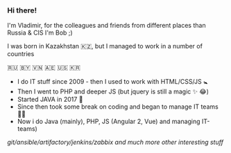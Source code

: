 ### Hi there!
I'm Vladimir, for the colleagues and friends from different places than Russia & CIS I'm Bob ;)

I was born in Kazakhstan :kazakhstan:, but I managed to work in a number of countries

:ru: :belarus: :vietnam: :united_arab_emirates: :us: :kr:

* I do IT stuff since 2009 - then I used to work with HTML/CSS/JS :baby_symbol:
* Then I went to PHP and deeper JS (but jquery is still a magic :sparkles: :joy:)
* Started JAVA in 2017 :underage:
* Since then took some break on coding and began to manage IT teams :office_worker:
* Now i do Java (mainly), PHP, JS (Angular 2, Vue) and managing IT-teams)

*git/ansible/artifactory/jenkins/zabbix and much more other interesting stuff*

